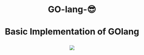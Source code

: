   <h1 align="center"> GO-lang-😎<h1/>
<p align="center">Basic Implementation of GOlang</p>
<p align="center"><img src="https://readme-typing-svg.herokuapp.com?lines=Ticket+Booking+CLI+Application.;&center=true&width=500&height=50"></p>
